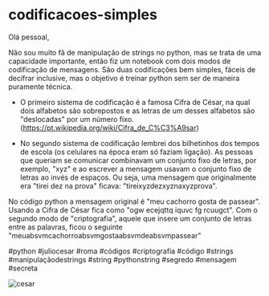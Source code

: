 # codificacoes-simples

Olá pessoal,


Não sou muito fã de manipulação de strings no python, mas se trata de uma capacidade importante, então fiz um notebook com dois modos de codificação de mensagens. São duas codificações bem simples, fáceis de decifrar inclusive, mas o objetivo é treinar python sem ser de maneira puramente técnica.

- O primeiro sistema de codificação é a famosa Cifra de César, na qual dois alfabetos são sobrepostos e as letras de um desses alfabetos são "deslocadas" por um número fixo. (https://pt.wikipedia.org/wiki/Cifra_de_C%C3%A9sar)

- No segundo sistema de codificação lembrei dos bilhetinhos dos tempos de escola (os celulares na época eram só faziam ligação). As pessoas que queriam se comunicar combinavam um conjunto fixo de letras, por exemplo, "xyz" e ao escrever a mensagem usavam o conjunto fixo de letras ao invés de espaços. Ou seja, uma mensagem que originalmente era "tirei dez na prova" ficava: "tireixyzdezxyznaxyzprova".


No código python a mensagem original é "meu cachorro gosta de passear". Usando a Cifra de César fica como "ogw ecejqttq iquvc fg rcuugct". Com o segundo modo de "criptografia", aquele que insere um conjunto de letras entre as palavras, ficou o seguinte "meuabsvmcachorroabsvmgostaabsvmdeabsvmpassear"







#python #juliocesar #roma #códigos #criptografia #código #strings #manipulaçãodestrings #string #pythonstring #segredo #mensagem #secreta



![cesar](https://user-images.githubusercontent.com/53190186/146294401-8276905c-17e0-4782-b13b-3b2df304a2db.jpg)
